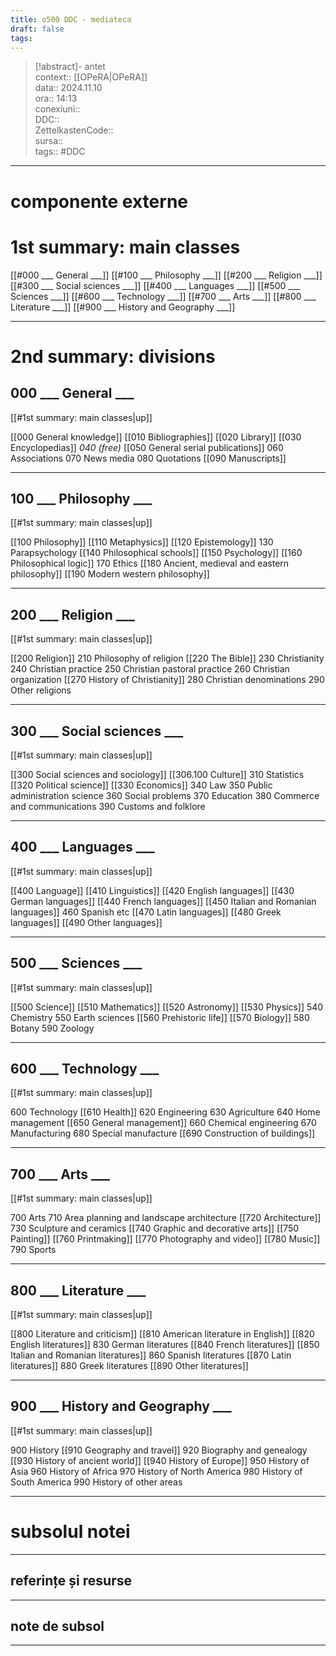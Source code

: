 ```yaml
---
title: o500 DDC - mediateca
draft: false
tags:
---
```

> [!abstract]- antet  
> context::  [[OPeRA|OPeRA]]  
> data:: 2024.11.10  
> ora:: 14:13  
> conexiuni::  
> DDC::  
> ZettelkastenCode::  
> sursa::  
> tags::  #DDC  


---
# componente externe


# 1st summary: main classes

[[#000 ___ General ___]]
[[#100 ___ Philosophy ___]]
[[#200 ___ Religion ___]]
[[#300 ___ Social sciences ___]]
[[#400 ___ Languages ___]]
[[#500 ___ Sciences ___]]
[[#600 ___ Technology ___]]
[[#700 ___ Arts ___]]
[[#800 ___ Literature ___]]
[[#900 ___ History and Geography ___]]

---

# 2nd summary: divisions

## 000 ___ General ___
[[#1st summary: main classes|up]]

[[000 General knowledge]]
[[010 Bibliographies]]
[[020 Library]]
[[030 Encyclopedias]]
*040 (free)*
[[050 General serial publications]]
060 Associations
070 News media
080 Quotations
[[090 Manuscripts]]

---

## 100 ___ Philosophy ___ 
[[#1st summary: main classes|up]]

[[100 Philosophy]]
[[110 Metaphysics]]
[[120 Epistemology]]
130 Parapsychology
[[140 Philosophical schools]]
[[150 Psychology]]
[[160 Philosophical logic]]
170 Ethics
[[180 Ancient, medieval and eastern philosophy]]
[[190 Modern western philosophy]]

---

## 200 ___ Religion ___ 
[[#1st summary: main classes|up]]

[[200 Religion]]
210 Philosophy of religion
[[220 The Bible]]
230 Christianity
240 Christian practice
250 Christian pastoral practice
260 Christian organization
[[270 History of Christianity]]
280 Christian denominations
290 Other religions

---

## 300 ___ Social sciences ___
[[#1st summary: main classes|up]]

[[300 Social sciences and sociology]]
[[306.100 Culture]]
310 Statistics
[[320 Political science]]
[[330 Economics]]
340 Law
350 Public administration science
360 Social problems
370 Education
380 Commerce and communications
390 Customs and folklore

---

## 400 ___ Languages ___
[[#1st summary: main classes|up]]

[[400 Language]]
[[410 Linguistics]]
[[420 English languages]]
[[430 German languages]]
[[440 French languages]]
[[450 Italian and Romanian languages]]
460 Spanish etc
[[470 Latin languages]]
[[480 Greek languages]]
[[490 Other languages]]

---

## 500 ___ Sciences ___
[[#1st summary: main classes|up]]

[[500 Science]]
[[510 Mathematics]]
[[520 Astronomy]]
[[530 Physics]]
540 Chemistry
550 Earth sciences
[[560 Prehistoric life]]
[[570 Biology]]
580 Botany
590 Zoology

---

## 600 ___ Technology ___
[[#1st summary: main classes|up]]

600 Technology
[[610 Health]]
620 Engineering
630 Agriculture
640 Home management
[[650 General management]]
660 Chemical engineering
670 Manufacturing
680 Special manufacture
[[690 Construction of buildings]]

---

## 700 ___ Arts ___
[[#1st summary: main classes|up]]

700 Arts
710 Area planning and landscape architecture
[[720 Architecture]]
730 Sculpture and ceramics
[[740 Graphic and decorative arts]]
[[750 Painting]]
[[760 Printmaking]]
[[770 Photography and video]]
[[780 Music]]
790 Sports

---

## 800 ___ Literature ___
[[#1st summary: main classes|up]]

[[800 Literature and criticism]]
[[810 American literature in English]]
[[820 English literatures]]
830 German literatures
[[840 French literatures]]
[[850 Italian and Romanian literatures]]
860 Spanish literatures
[[870 Latin literatures]]
880 Greek literatures
[[890 Other literatures]]

---

## 900 ___ History and Geography ___
[[#1st summary: main classes|up]]

900 History
[[910 Geography and travel]]
920 Biography and genealogy
[[930 History of ancient world]]
[[940 History of Europe]]
950 History of Asia
960 History of Africa
970 History of North America
980 History of South America
990 History of other areas


---
# subsolul notei
---
## referințe și resurse


---
## note de subsol
---




